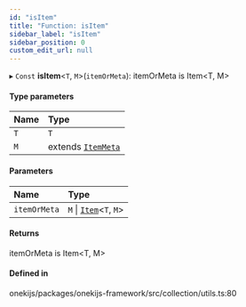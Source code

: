 ```yaml
---
id: "isItem"
title: "Function: isItem"
sidebar_label: "isItem"
sidebar_position: 0
custom_edit_url: null
---
```


▸ `Const` **isItem**<`T`, `M`\>(`itemOrMeta`): itemOrMeta is Item<T, M\>

#### Type parameters

| Name | Type |
| :------ | :------ |
| `T` | `T` |
| `M` | extends [`ItemMeta`](../types/ItemMeta.md) |

#### Parameters

| Name | Type |
| :------ | :------ |
| `itemOrMeta` | `M` \| [`Item`](../interfaces/Item.md)<`T`, `M`\> |

#### Returns

itemOrMeta is Item<T, M\>

#### Defined in

onekijs/packages/onekijs-framework/src/collection/utils.ts:80
